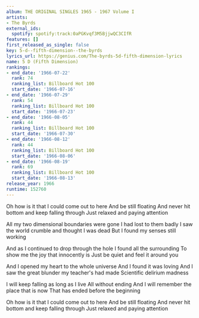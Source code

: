 ```yaml
---
album: THE ORIGINAL SINGLES 1965 - 1967 Volume I
artists:
- The Byrds
external_ids:
  spotify: spotify:track:0aPGKvqf3M5BjjwQC3CIfR
features: []
first_released_as_single: false
key: 5-d--fifth-dimension--the-byrds
lyrics_url: https://genius.com/The-byrds-5d-fifth-dimension-lyrics
name: 5 D (Fifth Dimension)
rankings:
- end_date: '1966-07-22'
  rank: 74
  ranking_list: Billboard Hot 100
  start_date: '1966-07-16'
- end_date: '1966-07-29'
  rank: 54
  ranking_list: Billboard Hot 100
  start_date: '1966-07-23'
- end_date: '1966-08-05'
  rank: 44
  ranking_list: Billboard Hot 100
  start_date: '1966-07-30'
- end_date: '1966-08-12'
  rank: 44
  ranking_list: Billboard Hot 100
  start_date: '1966-08-06'
- end_date: '1966-08-19'
  rank: 69
  ranking_list: Billboard Hot 100
  start_date: '1966-08-13'
release_year: 1966
runtime: 152760
---
```

Oh how is it that I could come out to here
And be still floating
And never hit bottom and keep falling through
Just relaxed and paying attention

All my two dimensional boundaries were gone
I had lost to them badly
I saw the world crumble and thought I was dead
But I found my senses still working

And as I continued to drop through the hole
I found all the surrounding
To show me the joy that innocently is
Just be quiet and feel it around you

And I opened my heart to the whole universe
And I found it was loving
And I saw the great blunder my teacher's had made
Scientific delirium madness

I will keep falling as long as I live
All without ending
And I will remember the place that is now
That has ended before the beginning

Oh how is it that I could come out to here
And be still floating
And never hit bottom and keep falling through
Just relaxed and paying attention
